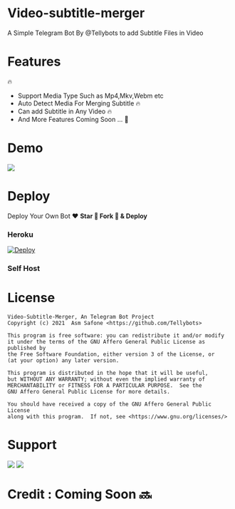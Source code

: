 # Video-subtitle-merger

A Simple Telegram Bot By @Tellybots to add Subtitle Files in Video

# Features
 🔥
- Support Media Type Such as Mp4,Mkv,Webm etc 
- Auto Detect Media For Merging Subtitle 🔥
- Can add Subtitle in Any Video 🔥
- And More Features Coming Soon ... 🌟

# Demo 
<a href="Coming Soon"><img src="https://img.shields.io/badge/video-subtitle-merger-2cb6e0?style=for-the-badge&logo=telegram&logoColor=white"></a>

# Deploy
Deploy Your Own Bot ♥️ **Star 🎉 Fork 🍴 & Deploy**

### Heroku
[![Deploy](https://www.herokucdn.com/deploy/button.svg)](https://heroku.com/deploy?template=https://github.com/Tellybots/video-subtitle-merger)

### Self Host


# License
```
Video-Subtitle-Merger, An Telegram Bot Project
Copyright (c) 2021  Asm Safone <https://github.com/Tellybots>

This program is free software: you can redistribute it and/or modify
it under the terms of the GNU Affero General Public License as published by
the Free Software Foundation, either version 3 of the License, or
(at your option) any later version.

This program is distributed in the hope that it will be useful,
but WITHOUT ANY WARRANTY; without even the implied warranty of
MERCHANTABILITY or FITNESS FOR A PARTICULAR PURPOSE.  See the
GNU Affero General Public License for more details.

You should have received a copy of the GNU Affero General Public License
along with this program.  If not, see <https://www.gnu.org/licenses/>
```

# Support 
<a href="https://t.me/Tellybots_support"><img src="https://img.shields.io/badge/Support_Group-2cb6e0?style=for-the-badge&logo=telegram&logoColor=white"></a> <a href="https://t.me/tellybots_4u"><img src="https://img.shields.io/badge/Updates_Channel-2cb6e0?style=for-the-badge&logo=telegram&logoColor=white"></a>


# Credit : Coming Soon 🔜
